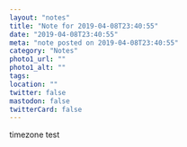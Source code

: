 ```yaml
---
layout: "notes"
title: "Note for 2019-04-08T23:40:55"
date: "2019-04-08T23:40:55"
meta: "note posted on 2019-04-08T23:40:55"
category: "Notes"
photo1_url: ""
photo1_alt: ""
tags:
location: ""
twitter: false
mastodon: false
twitterCard: false
---
```

timezone test
